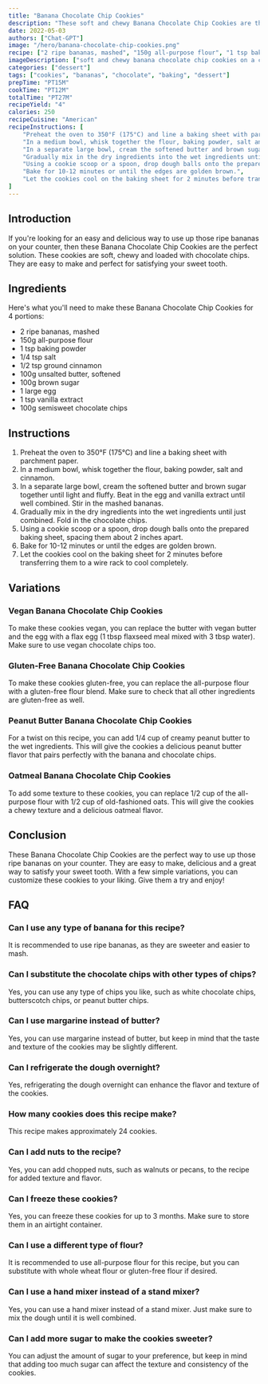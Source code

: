 ```yaml
---
title: "Banana Chocolate Chip Cookies"
description: "These soft and chewy Banana Chocolate Chip Cookies are the perfect way to use up ripe bananas. They are easy to make, delicious and a great way to satisfy your sweet tooth."
date: 2022-05-03
authors: ["Chat-GPT"]
image: "/hero/banana-chocolate-chip-cookies.png"
recipe: ["2 ripe bananas, mashed", "150g all-purpose flour", "1 tsp baking powder", "1/4 tsp salt", "1/2 tsp ground cinnamon", "100g unsalted butter, softened", "100g brown sugar", "1 large egg", "1 tsp vanilla extract", "100g semisweet chocolate chips"]
imageDescription: ["soft and chewy banana chocolate chip cookies on a cooling rack", "bananas and chocolate chips on a wooden cutting board", "cookie dough being formed into balls on a baking sheet", "freshly baked cookies on a plate"]
categories: ["dessert"]
tags: ["cookies", "bananas", "chocolate", "baking", "dessert"]
prepTime: "PT15M"
cookTime: "PT12M"
totalTime: "PT27M"
recipeYield: "4"
calories: 250
recipeCuisine: "American"
recipeInstructions: [
    "Preheat the oven to 350°F (175°C) and line a baking sheet with parchment paper.",
    "In a medium bowl, whisk together the flour, baking powder, salt and cinnamon.",
    "In a separate large bowl, cream the softened butter and brown sugar together until light and fluffy. Beat in the egg and vanilla extract until well combined. Stir in the mashed bananas.",
    "Gradually mix in the dry ingredients into the wet ingredients until just combined. Fold in the chocolate chips.",
    "Using a cookie scoop or a spoon, drop dough balls onto the prepared baking sheet, spacing them about 2 inches apart.",
    "Bake for 10-12 minutes or until the edges are golden brown.",
    "Let the cookies cool on the baking sheet for 2 minutes before transferring them to a wire rack to cool completely."
]
---
```


## Introduction

If you're looking for an easy and delicious way to use up those ripe bananas on your counter, then these Banana Chocolate Chip Cookies are the perfect solution. These cookies are soft, chewy and loaded with chocolate chips. They are easy to make and perfect for satisfying your sweet tooth.

## Ingredients

Here's what you'll need to make these Banana Chocolate Chip Cookies for 4 portions:

- 2 ripe bananas, mashed
- 150g all-purpose flour
- 1 tsp baking powder
- 1/4 tsp salt
- 1/2 tsp ground cinnamon
- 100g unsalted butter, softened
- 100g brown sugar
- 1 large egg
- 1 tsp vanilla extract
- 100g semisweet chocolate chips

## Instructions

1. Preheat the oven to 350°F (175°C) and line a baking sheet with parchment paper.
2. In a medium bowl, whisk together the flour, baking powder, salt and cinnamon.
3. In a separate large bowl, cream the softened butter and brown sugar together until light and fluffy. Beat in the egg and vanilla extract until well combined. Stir in the mashed bananas.
4. Gradually mix in the dry ingredients into the wet ingredients until just combined. Fold in the chocolate chips.
5. Using a cookie scoop or a spoon, drop dough balls onto the prepared baking sheet, spacing them about 2 inches apart.
6. Bake for 10-12 minutes or until the edges are golden brown.
7. Let the cookies cool on the baking sheet for 2 minutes before transferring them to a wire rack to cool completely.

## Variations

### Vegan Banana Chocolate Chip Cookies

To make these cookies vegan, you can replace the butter with vegan butter and the egg with a flax egg (1 tbsp flaxseed meal mixed with 3 tbsp water). Make sure to use vegan chocolate chips too.

### Gluten-Free Banana Chocolate Chip Cookies

To make these cookies gluten-free, you can replace the all-purpose flour with a gluten-free flour blend. Make sure to check that all other ingredients are gluten-free as well.

### Peanut Butter Banana Chocolate Chip Cookies

For a twist on this recipe, you can add 1/4 cup of creamy peanut butter to the wet ingredients. This will give the cookies a delicious peanut butter flavor that pairs perfectly with the banana and chocolate chips.

### Oatmeal Banana Chocolate Chip Cookies

To add some texture to these cookies, you can replace 1/2 cup of the all-purpose flour with 1/2 cup of old-fashioned oats. This will give the cookies a chewy texture and a delicious oatmeal flavor.

## Conclusion

These Banana Chocolate Chip Cookies are the perfect way to use up those ripe bananas on your counter. They are easy to make, delicious and a great way to satisfy your sweet tooth. With a few simple variations, you can customize these cookies to your liking. Give them a try and enjoy!

## FAQ

### Can I use any type of banana for this recipe?

It is recommended to use ripe bananas, as they are sweeter and easier to mash.

### Can I substitute the chocolate chips with other types of chips?

Yes, you can use any type of chips you like, such as white chocolate chips, butterscotch chips, or peanut butter chips.

### Can I use margarine instead of butter?

Yes, you can use margarine instead of butter, but keep in mind that the taste and texture of the cookies may be slightly different.

### Can I refrigerate the dough overnight?

Yes, refrigerating the dough overnight can enhance the flavor and texture of the cookies.

### How many cookies does this recipe make?

This recipe makes approximately 24 cookies.

### Can I add nuts to the recipe?

Yes, you can add chopped nuts, such as walnuts or pecans, to the recipe for added texture and flavor.

### Can I freeze these cookies?

Yes, you can freeze these cookies for up to 3 months. Make sure to store them in an airtight container.

### Can I use a different type of flour?

It is recommended to use all-purpose flour for this recipe, but you can substitute with whole wheat flour or gluten-free flour if desired.

### Can I use a hand mixer instead of a stand mixer?

Yes, you can use a hand mixer instead of a stand mixer. Just make sure to mix the dough until it is well combined.

### Can I add more sugar to make the cookies sweeter?

You can adjust the amount of sugar to your preference, but keep in mind that adding too much sugar can affect the texture and consistency of the cookies.